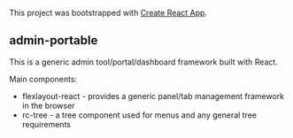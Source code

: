This project was bootstrapped with [Create React App](https://github.com/facebookincubator/create-react-app).

## admin-portable

This is a generic admin tool/portal/dashboard framework built with React.

Main components:
* flexlayout-react - provides a generic panel/tab management framework in the browser
* rc-tree - a tree component used for menus and any general tree requirements
